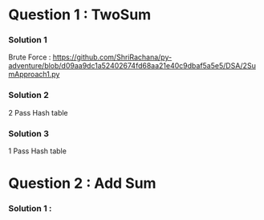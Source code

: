 # Question 1 : TwoSum 
### Solution 1 
Brute Force : https://github.com/ShriRachana/py-adventure/blob/d09aa9dc1a52402674fd68aa21e40c9dbaf5a5e5/DSA/2SumApproach1.py
### Solution 2 
2 Pass Hash table 
### Solution 3 
1 Pass Hash table 

# Question 2 : Add Sum
### Solution 1 :
